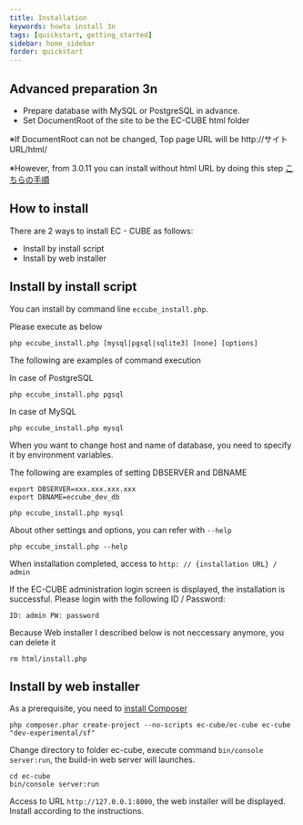 ```yaml
---
title: Installation
keywords: howto install 3n
tags: [quickstart, getting_started]
sidebar: home_sidebar
forder: quickstart
---
```


## Advanced preparation 3n

- Prepare database with MySQL or PostgreSQL in advance.
- Set DocumentRoot of the site to be the EC-CUBE html folder

※If DocumentRoot can not be changed, Top page URL will be http://サイトURL/html/

※However, from 3.0.11 you can install without html URL by doing this step [こちらの手順](/quickstart_remove-html)


## How to install

There are 2 ways to install EC - CUBE as follows:

- Install by install script
- Install by web installer

## Install by install script

You can install by command line `eccube_install.php`.

Please execute as below

`php eccube_install.php [mysql|pgsql|sqlite3] [none] [options]`

The following are examples of command execution

In case of PostgreSQL

```
php eccube_install.php pgsql
```

In case of MySQL

```
php eccube_install.php mysql
```

When you want to change host and name of database, you need to specify it by environment variables. 

The following are examples of setting DBSERVER and DBNAME

```
export DBSERVER=xxx.xxx.xxx.xxx
export DBNAME=eccube_dev_db

php eccube_install.php mysql
```

About other settings and options, you can refer with `--help`

```
php eccube_install.php --help
```

When installation completed, access to `http: // {installation URL} / admin`

If the EC-CUBE administration login screen is displayed, the installation is successful. Please login with the following ID / Password:

`ID: admin PW: password`

Because Web installer I described below is not neccessary anymore, you can delete it 

```
rm html/install.php
```

## Install by web installer
As a prerequisite, you need to [install Composer](https://getcomposer.org/download/)

```
php composer.phar create-project --no-scripts ec-cube/ec-cube ec-cube "dev-experimental/sf"
```

Change directory to folder ec-cube, execute command `bin/console server:run`, the build-in web server will launches.

```
cd ec-cube
bin/console server:run
```

Access to URL `http://127.0.0.1:8000`, the web installer will be displayed. Install according to the instructions.

